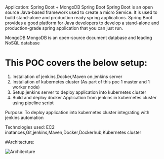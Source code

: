 Application: Spring Boot + MongoDB
Spring Boot
Spring Boot is an open source Java-based framework used to create a micro Service. It is used to build stand-alone and production ready spring applications. Spring Boot provides a good platform for Java developers to develop a stand-alone and production-grade spring application that you can just run.

MongoDB
MongoDB is an open-source document database and leading NoSQL database

# This POC covers the below setup:
1. Installation of jenkins,Docker,Maven on jenkins server
2. Installation of kubernetes cluster (As part of this poc 1 master and 1 worker node)
3. Setup jenkins server to deploy application into kubernetes cluster
4. Build and deploy docker Application from jenkins in kubernetes cluster using pipeline script

Purpose: To deploy application  into kubernetes cluster integrating with jenkins automation

Technologies used: EC2 inatances,Git,jenkins,Maven,Docker,Dockerhub,Kubernetes cluster

#Architecture:

![Architecture](https://github.com/mbaurnwal546/spring-boot-mongo-POC/blob/master/Architecture.jpg)
